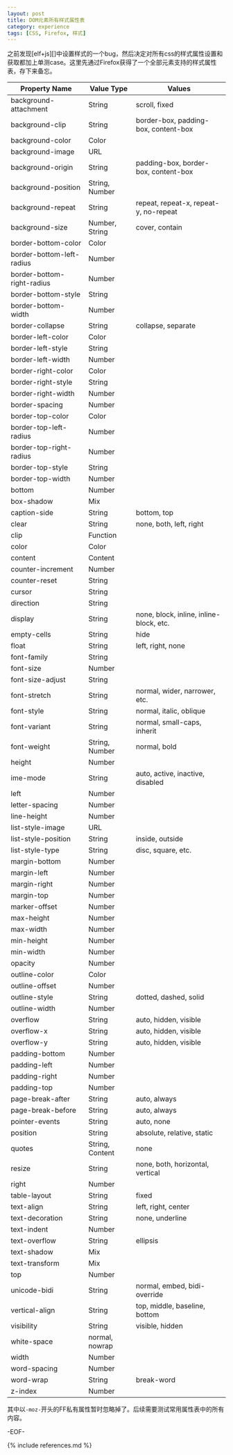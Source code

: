 ```yaml
---
layout: post
title: DOM元素所有样式属性表
category: experience
tags: [CSS, Firefox, 样式]
---
```


之前发现[elf+js][]中设置样式的一个bug，然后决定对所有css的样式属性设置和获取都加上单测case。这里先通过Firefox获得了一个全部元素支持的样式属性表，存下来备忘。

| Property Name | Value Type | Values |
|-|-|-|
| background-attachment | String | scroll, fixed |
| background-clip | String | border-box, padding-box, content-box |
| background-color | Color |
| background-image | URL |
| background-origin | String | padding-box, border-box, content-box |
| background-position | String, Number | |
| background-repeat | String | repeat, repeat-x, repeat-y, no-repeat |
| background-size | Number, String | cover, contain |
| border-bottom-color | Color | |
| border-bottom-left-radius | Number | |
| border-bottom-right-radius | Number | |
| border-bottom-style | String | |
| border-bottom-width | Number | |
| border-collapse | String | collapse, separate |
| border-left-color | Color | |
| border-left-style | String | |
| border-left-width | Number | |
| border-right-color | Color | |
| border-right-style | String | |
| border-right-width | Number | |
| border-spacing | Number | |
| border-top-color | Color | |
| border-top-left-radius | Number | |
| border-top-right-radius | Number | |
| border-top-style | String | |
| border-top-width | Number | |
| bottom | Number | |
| box-shadow | Mix |
| caption-side | String | bottom, top |
| clear | String | none, both, left, right |
| clip | Function | |
| color | Color | |
| content | Content | |
| counter-increment | Number | |
| counter-reset | String | |
| cursor | String | |
| direction | String | |
| display | String | none, block, inline, inline-block, etc. |
| empty-cells | String | hide |
| float | String | left, right, none |
| font-family | String | |
| font-size | Number | |
| font-size-adjust | String | |
| font-stretch | String | normal, wider, narrower, etc. |
| font-style | String | normal, italic, oblique |
| font-variant | String | normal, small-caps, inherit |
| font-weight | String, Number | normal, bold |
| height | Number | |
| ime-mode | String | auto, active, inactive, disabled |
| left | Number | |
| letter-spacing | Number | |
| line-height | Number | |
| list-style-image | URL | |
| list-style-position | String | inside, outside |
| list-style-type | String | disc, square, etc. |
| margin-bottom | Number | |
| margin-left | Number | |
| margin-right | Number | |
| margin-top | Number | |
| marker-offset | Number | |
| max-height | Number | |
| max-width | Number | |
| min-height | Number | |
| min-width | Number | |
| opacity | Number | |
| outline-color | Color |
| outline-offset | Number | |
| outline-style | String | dotted, dashed, solid |
| outline-width | Number | |
| overflow | String | auto, hidden, visible |
| overflow-x | String | auto, hidden, visible |
| overflow-y | String | auto, hidden, visible |
| padding-bottom | Number | |
| padding-left | Number | |
| padding-right | Number | |
| padding-top | Number | |
| page-break-after | String | auto, always |
| page-break-before | String | auto, always |
| pointer-events | String | auto, none |
| position | String | absolute, relative, static |
| quotes | String, Content | none |
| resize | String | none, both, horizontal, vertical |
| right | Number | |
| table-layout | String | fixed |
| text-align | String | left, right, center |
| text-decoration | String | none, underline |
| text-indent | Number | |
| text-overflow | String | ellipsis |
| text-shadow | Mix |
| text-transform | Mix |
| top | Number | |
| unicode-bidi | String | normal, embed, bidi-override |
| vertical-align | String | top, middle, baseline, bottom |
| visibility | String | visible, hidden |
| white-space | normal, nowrap |
| width | Number | |
| word-spacing | Number | |
| word-wrap | String | break-word |
| z-index | Number | |

其中以`-moz-`开头的FF私有属性暂时忽略掉了。后续需要测试常用属性表中的所有内容。

-EOF-

{% include references.md %}
